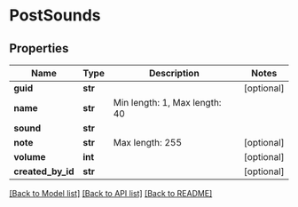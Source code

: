 # PostSounds

## Properties
Name | Type | Description | Notes
------------ | ------------- | ------------- | -------------
**guid** | **str** |  | [optional] 
**name** | **str** | Min length: 1, Max length: 40 | 
**sound** | **str** |  | 
**note** | **str** | Max length: 255 | [optional] 
**volume** | **int** |  | [optional] 
**created_by_id** | **str** |  | [optional] 

[[Back to Model list]](../README.md#documentation-for-models) [[Back to API list]](../README.md#documentation-for-api-endpoints) [[Back to README]](../README.md)



